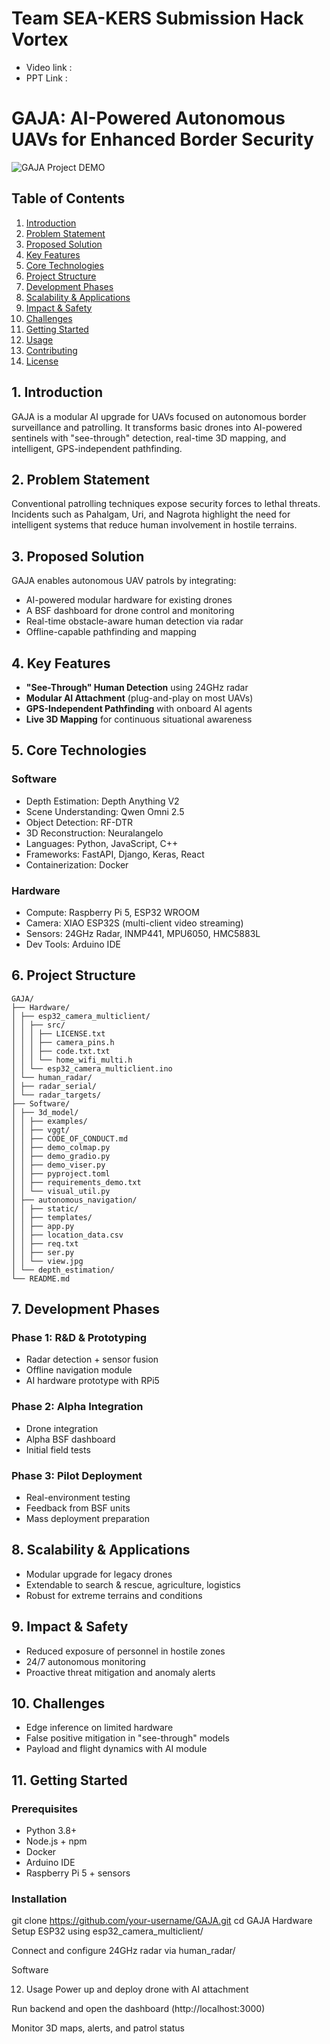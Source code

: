 # Team SEA-KERS Submission Hack Vortex

- Video link : 
- PPT Link :


# GAJA: AI-Powered Autonomous UAVs for Enhanced Border Security
![GAJA Project DEMO](https://drive.google.com/uc?export=view&id=1tqBEIKV9O0bEftjSX_e4UdFclymeUuAY "GAJA Project File Structure Overview")

## Table of Contents

1. [Introduction](#introduction)  
2. [Problem Statement](#problem-statement)  
3. [Proposed Solution](#proposed-solution)  
4. [Key Features](#key-features)  
5. [Core Technologies](#core-technologies)  
6. [Project Structure](#project-structure)  
7. [Development Phases](#development-phases)  
8. [Scalability & Applications](#scalability--applications)  
9. [Impact & Safety](#impact--safety)  
10. [Challenges](#challenges)  
11. [Getting Started](#getting-started)  
12. [Usage](#usage)  
13. [Contributing](#contributing)  
14. [License](#license)

## 1. Introduction

GAJA is a modular AI upgrade for UAVs focused on autonomous border surveillance and patrolling. It transforms basic drones into AI-powered sentinels with "see-through" detection, real-time 3D mapping, and intelligent, GPS-independent pathfinding.

## 2. Problem Statement

Conventional patrolling techniques expose security forces to lethal threats. Incidents such as Pahalgam, Uri, and Nagrota highlight the need for intelligent systems that reduce human involvement in hostile terrains.

## 3. Proposed Solution

GAJA enables autonomous UAV patrols by integrating:

- AI-powered modular hardware for existing drones
- A BSF dashboard for drone control and monitoring
- Real-time obstacle-aware human detection via radar
- Offline-capable pathfinding and mapping

## 4. Key Features

- **"See-Through" Human Detection** using 24GHz radar
- **Modular AI Attachment** (plug-and-play on most UAVs)
- **GPS-Independent Pathfinding** with onboard AI agents
- **Live 3D Mapping** for continuous situational awareness

## 5. Core Technologies

### Software
- Depth Estimation: Depth Anything V2
- Scene Understanding: Qwen Omni 2.5
- Object Detection: RF-DTR
- 3D Reconstruction: Neuralangelo
- Languages: Python, JavaScript, C++
- Frameworks: FastAPI, Django, Keras, React
- Containerization: Docker

### Hardware
- Compute: Raspberry Pi 5, ESP32 WROOM
- Camera: XIAO ESP32S (multi-client video streaming)
- Sensors: 24GHz Radar, INMP441, MPU6050, HMC5883L
- Dev Tools: Arduino IDE

## 6. Project Structure

```
GAJA/
├── Hardware/
│ ├── esp32_camera_multiclient/
│ │ ├── src/
│ │ │ ├── LICENSE.txt
│ │ │ ├── camera_pins.h
│ │ │ ├── code.txt.txt
│ │ │ └── home_wifi_multi.h
│ │ └── esp32_camera_multiclient.ino
│ └── human_radar/
│ ├── radar_serial/
│ └── radar_targets/
├── Software/
│ ├── 3d_model/
│ │ ├── examples/
│ │ ├── vggt/
│ │ ├── CODE_OF_CONDUCT.md
│ │ ├── demo_colmap.py
│ │ ├── demo_gradio.py
│ │ ├── demo_viser.py
│ │ ├── pyproject.toml
│ │ ├── requirements_demo.txt
│ │ └── visual_util.py
│ ├── autonomous_navigation/
│ │ ├── static/
│ │ ├── templates/
│ │ ├── app.py
│ │ ├── location_data.csv
│ │ ├── req.txt
│ │ ├── ser.py
│ │ └── view.jpg
│ └── depth_estimation/
└── README.md
```


## 7. Development Phases

### Phase 1: R&D & Prototyping
- Radar detection + sensor fusion
- Offline navigation module
- AI hardware prototype with RPi5

### Phase 2: Alpha Integration
- Drone integration
- Alpha BSF dashboard
- Initial field tests

### Phase 3: Pilot Deployment
- Real-environment testing
- Feedback from BSF units
- Mass deployment preparation

## 8. Scalability & Applications

- Modular upgrade for legacy drones
- Extendable to search & rescue, agriculture, logistics
- Robust for extreme terrains and conditions

## 9. Impact & Safety

- Reduced exposure of personnel in hostile zones
- 24/7 autonomous monitoring
- Proactive threat mitigation and anomaly alerts

## 10. Challenges

- Edge inference on limited hardware
- False positive mitigation in "see-through" models
- Payload and flight dynamics with AI module

## 11. Getting Started

### Prerequisites

- Python 3.8+
- Node.js + npm
- Docker
- Arduino IDE
- Raspberry Pi 5 + sensors

### Installation


git clone https://github.com/your-username/GAJA.git
cd GAJA
Hardware
Setup ESP32 using esp32_camera_multiclient/

Connect and configure 24GHz radar via human_radar/

Software

12. Usage
Power up and deploy drone with AI attachment

Run backend and open the dashboard (http://localhost:3000)

Monitor 3D maps, alerts, and patrol status

